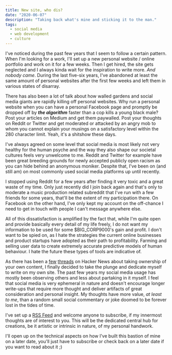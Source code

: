 ```yaml
---
title: New site, who dis?
date: "2020-06-07"
description: "Taking back what's mine and sticking it to the man."
tags:
  - social media
  - web development
  - culture
---
```


I've noticed during the past few years that I seem to follow a certain pattern. When I'm looking for a work, I'll set up a new personal website / online portfolio and work on it for a few weeks. Then I get hired, the site gets neglected and I always kinda wait for the inspiration to write more. _And nobody came_. 
During the last five-six years, I've abandoned at least the same amount of personal websites after the first few weeks and left them in various states of disarray.

There has also been a lot of talk about how walled gardens and social media giants are rapidly killing off personal websites. Why run a personal website when you can have a personal Facebook page and promptly be dropped off by ___the algorithm___ faster than a cop kills a young black male? Post your articles on Medium and get them paywalled. Post your thoughts on Reddit or Twitter and get moderated or attacked by an angry mob to whom you cannot explain your musings on a satisfactory level within the 280 character limit. Yeah, it's a shitshow these days.

I've always agreed on some level that social media is most likely not very healthy for the human psyche and the way they also shape our societal cultures feels very unwelcome to me. Reddit and Twitter for example have been great breeding grounds for newly accepted publicly open racism as you can hide behind an anonymous moniker. Despite that, I've been on (and still am) on most commonly used social media platforms up until recently.

I stopped using Reddit for a few years after finding it very toxic and a great waste of my time. Only just recently did I join back again and that's only to moderate a music production related subreddit that I've run with a few friends for some years, that'll be the extent of my participation there. On Facebook on the other hand, I've only kept my account on the off-chance I need to get in touch with people I can't message anywhere else.

All of this dissatisfaction is amplified by the fact that, while I'm quite open and provide basically every detail of my life freely, I do not want my information to be used for some $BIG_CORP9000's gain and profit. I don't want to be spied on, as I hate the strategies the current online businesses and product startups have adopted as their path to profitability. Farming and selling user data to create extremely accurate predictive models of human behaviour. I hate the future these types of tools are indicative of.

As there has been a [few](https://news.ycombinator.com/item?id=23237559) [threads](https://news.ycombinator.com/item?id=23205588) on Hacker News about taking ownership of your own content, I finally decided to take the plunge and dedicate myself to write on my own site. The past few years my social media usage has mostly been observing others and less about partaking in it myself. I feel that social media is very ephemeral in nature and doesn't encourage longer write-ups that require more thought and deliver artifacts of great consideration and personal insight. My thoughts have more value, _at least to me_, than a random small social commentary or joke doomed to be forever lost in the tides of time.

I've set up a [RSS Feed](https://httpster.io/feed.xml) and welcome anyone to subscribe, if my innermost thoughts are of interest to you. This will be the dedicated central hub for creations, be it artistic or intrinsic in nature, of my personal handwork.

I'll open up on the technical aspects on how I've built this bastion of mine on a later date, you'll just have to subscribe or check back on a later date if you want to read about it ;)